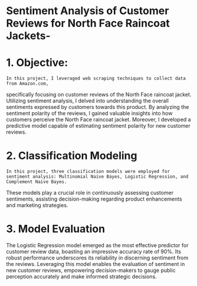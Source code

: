 # Sentiment Analysis of Customer Reviews for North Face Raincoat Jackets-

# 1. Objective:
   
    In this project, I leveraged web scraping techniques to collect data from Amazon.com, 
specifically focusing on customer reviews of the North Face raincoat jacket.
Utilizing sentiment analysis, I delved into understanding the overall sentiments expressed by customers towards this product. 
By analyzing the sentiment polarity of the reviews, I gained valuable insights into how customers perceive the North Face raincoat jacket. 
Moreover, I developed a predictive model capable of estimating sentiment polarity for new customer reviews. 

# 2. Classification Modeling
   
    In this project, three classification models were employed for sentiment analysis: Multinomial Naive Bayes, Logistic Regression, and Complement Naive Bayes. 
These models play a crucial role in continuously assessing customer sentiments, assisting decision-making regarding product enhancements and marketing strategies.
   
# 3. Model Evaluation

   The Logistic Regression model emerged as the most effective predictor for customer review data, boasting an impressive accuracy rate of 90%. Its robust performance underscores its reliability in discerning sentiment from the reviews. Leveraging this model enables the evaluation of sentiment in new customer reviews, empowering decision-makers to gauge public perception accurately and make informed strategic decisions.
